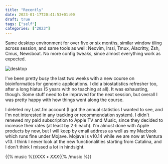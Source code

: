 ```yaml
---
title: "Recently"
date: 2023-01-17T20:41:53+01:00
draft: true
tags: ["self"]
categories: ["2023"]
---
```


Same desktop environment for over five or six months, similar window tiling across session, and same tools as well: Neovim, Irssi, Tmux, Alacritty, Zsh, Cmus, Newsboat. No more config tweaks, since almost everything work as expected.

![desktop](/img/2023-01-17-21-13-06.png)

I've been pretty busy the last two weeks with a new course on bioinformatics for genomic applications. I did a biostatistics refresher too, after a long hiatus (5 years with no teaching at all). It was exhausting, though. Some stuff need to be improved for the next session, but overall I was pretty happy with how things went along the course.

I deleted my Last.fm account (I got the annual statistics I wanted to see, and I'm not interested in any tracking or recommendation system). I didn't renewed my paid subscription to Apple TV and Music, since they decided to increase their rates (at least by 2 € each). I'm almost done with Apple products by now, but I will keep by email address as well as my Macbook which runs fine under Mojave. Mojave is v10.14 while we are now at Ventura v13. I think I never look at the new functionalities starting from Catalina, and I don't think I missed a lot in hindsight.

{{% music %}}XXX • _XXX_{{% /music %}}
